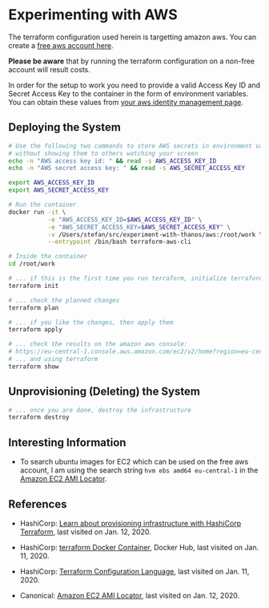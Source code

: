 # Experimenting with AWS

The terraform configuration used herein is targetting amazon aws. You can create a [free aws account here](https://aws.amazon.com/free/).

**Please be aware** that by running the terraform configuration on a non-free account will result costs.

In order for the setup to work you need to provide a valid Access Key ID and Secret Access Key to the container in the form of environment variables. You can obtain these values from [your aws identity management page](https://console.aws.amazon.com/iam/home?region=eu-central-1#/security_credentials).

## Deploying the System

```sh
# Use the following two commands to store AWS secrets in environment variables
# without showing them to others watching your screen
echo -n "AWS access key id: " && read -s AWS_ACCESS_KEY_ID
echo -n "AWS secret access key: " && read -s AWS_SECRET_ACCESS_KEY

export AWS_ACCESS_KEY_ID
export AWS_SECRET_ACCESS_KEY

# Run the container
docker run -it \
           -e "AWS_ACCESS_KEY_ID=$AWS_ACCESS_KEY_ID" \
           -e "AWS_SECRET_ACCESS_KEY=$AWS_SECRET_ACCESS_KEY" \
           -v /Users/stefan/src/experiment-with-thanos/aws:/root/work \
           --entrypoint /bin/bash terraform-aws-cli

# Inside the container
cd /root/work

# ... if this is the first time you run terraform, initialize terraform. Do this only, if you don't have a terraform.tfstate file in the current directory.
terraform init

# ... check the planned changes
terraform plan

# ... if you like the changes, then apply them
terraform apply

# ... check the results on the amazon aws console:
# https://eu-central-1.console.aws.amazon.com/ec2/v2/home?region=eu-central-1#Instances:sort=instanceId
# ... and using terraform
terraform show

```

## Unprovisioning (Deleting) the System

```sh
# ... once you are done, destroy the infrastructure
terraform destroy
```

## Interesting Information

* To search ubuntu images for EC2 which can be used on the free aws account, I am using the search string `hvm ebs amd64 eu-central-1` in the [Amazon EC2 AMI Locator](https://cloud-images.ubuntu.com/locator/ec2/).

## References

* HashiCorp: [Learn about provisioning infrastructure with HashiCorp Terraform](https://learn.hashicorp.com/terraform), last visited on Jan. 12, 2020.

* HashiCorp: [terraform Docker Container](https://hub.docker.com/r/hashicorp/terraform), Docker Hub, last visited on Jan. 11, 2020.

* HashiCorp: [Terraform Configuration Language](https://www.terraform.io/docs/configuration/index.html), last visited on Jan. 11, 2020.

* Canonical: [Amazon EC2 AMI Locator](https://cloud-images.ubuntu.com/locator/ec2/), last visited on Jan. 12, 2020.